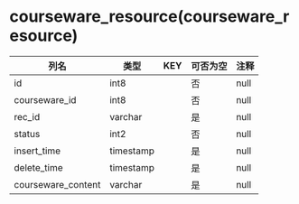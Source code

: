 # courseware_resource(courseware_resource)
| 列名   | 类型   | KEY  | 可否为空 | 注释   |
| ---- | ---- | ---- | ---- | ---- |
|id|int8||否|null|
|courseware_id|int8||否|null|
|rec_id|varchar||是|null|
|status|int2||否|null|
|insert_time|timestamp||是|null|
|delete_time|timestamp||是|null|
|courseware_content|varchar||是|null|
